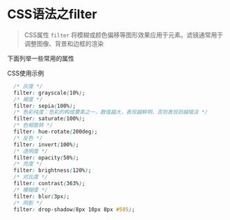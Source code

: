 <script setup lang="ts">
import CssFilter from '~/components/CssFilter.vue'
</script>

# CSS语法之filter

> CSS属性 `filter` 将模糊或颜色偏移等图形效果应用于元素。滤镜通常用于调整图像、背景和边框的渲染

下面列举一些常用的属性

<CssFilter />

CSS使用示例

```css
  /* 灰度 */
  filter: grayscale(10%);
  /* 褐度 */
  filter: sepia(100%);
  /* 色彩纯度：色彩的构成要素之一，数值越大，表现越鲜明，否则表现则越暗淡 */
  filter: saturate(100%);
  /* 色相旋转 */
  filter: hue-rotate(200deg);
  /* 反色 */
  filter: invert(100%);
  /* 透明度 */
  filter: opacity(50%);
  /* 亮度 */
  filter: brightness(120%);
  /* 对比度 */
  filter: contrast(363%);
  /* 模糊度 */
  filter: blur(3px);
  /* 阴影 */
  filter: drop-shadow(8px 10px 8px #585);
```


